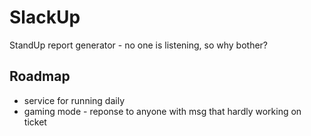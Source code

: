 # SlackUp

StandUp report generator - no one is listening, so why bother?

## Roadmap

- service for running daily
- gaming mode - reponse to anyone with msg that hardly working on ticket
